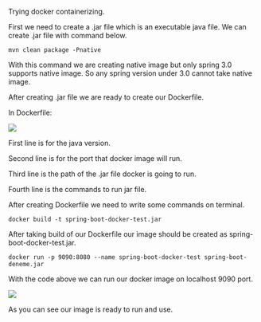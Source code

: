 Trying docker containerizing.

First we need to create a .jar file which is an executable java file. We can create .jar file with command below. 

```
mvn clean package -Pnative
```

With this command we are creating native image but only spring 3.0 supports native image. So any spring version under 3.0 cannot take native image. 

After creating .jar file we are ready to create our Dockerfile.

In Dockerfile:

![](../../../Desktop/Screenshot_5.jpg)

First line is for the java version.

Second line is for the port that docker image will run.

Third line is the path of the .jar file docker is going to run.

Fourth line is the commands to run jar file.

After creating Dockerfile we need to write some commands on terminal.

```
docker build -t spring-boot-docker-test.jar
```

After taking build of our Dockerfile our image should be created as spring-boot-docker-test.jar.


```
docker run -p 9090:8080 --name spring-boot-docker-test spring-boot-deneme.jar
```
With the code above we can run our docker image on localhost 9090 port.


![](../../../Desktop/Screenshot_6.jpg)

As you can see our image is ready to run and use.